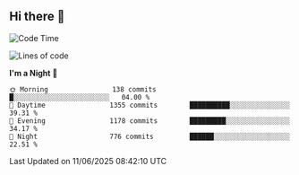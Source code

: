 ## Hi there 👋

<!--
**Wangmerlyn/Wangmerlyn** is a ✨ _special_ ✨ repository because its `README.md` (this file) appears on your GitHub profile.

Here are some ideas to get you started:

- 🔭 I’m currently working on ...
- 🌱 I’m currently learning ...
- 👯 I’m looking to collaborate on ...
- 🤔 I’m looking for help with ...
- 💬 Ask me about ...
- 📫 How to reach me: ...
- 😄 Pronouns: ...
- ⚡ Fun fact: ...
-->
<!--START_SECTION:waka-->
![Code Time](http://img.shields.io/badge/Code%20Time-335%20hrs%2023%20mins-blue)

![Lines of code](https://img.shields.io/badge/From%20Hello%20World%20I%27ve%20Written-15.8%20million%20lines%20of%20code-blue)

**I'm a Night 🦉** 

```text
🌞 Morning                138 commits         █░░░░░░░░░░░░░░░░░░░░░░░░   04.00 % 
🌆 Daytime                1355 commits        ██████████░░░░░░░░░░░░░░░   39.31 % 
🌃 Evening                1178 commits        █████████░░░░░░░░░░░░░░░░   34.17 % 
🌙 Night                  776 commits         ██████░░░░░░░░░░░░░░░░░░░   22.51 % 
```



 Last Updated on 11/06/2025 08:42:10 UTC
<!--END_SECTION:waka-->
